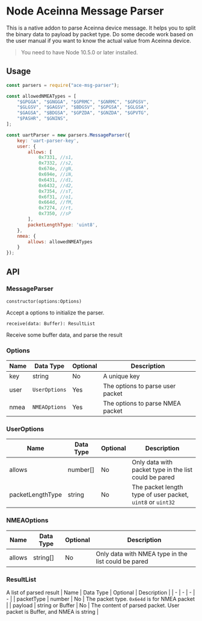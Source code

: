 # Node Aceinna Message Parser

This is a native addon to parse Aceinna device message. It helps you to split the binary data to payload by packet type. Do some decode work based on the user manual if you want to know the actual value from Aceinna device.

> You need to have Node 10.5.0 or later installed. 

## Usage
```javascript
const parsers = require("ace-msg-parser");

const allowedNMEATypes = [
    "$GPGGA", "$GNGGA", "$GPRMC", "$GNRMC", "$GPGSV",
    "$GLGSV", "$GAGSV", "$BDGSV", "$GPGSA", "$GLGSA",
    "$GAGSA", "$BDGSA", "$GPZDA", "$GNZDA", "$GPVTG",
    "$PASHR", "$GNINS",
];

const uartParser = new parsers.MessageParser({
    key: 'uart-parser-key',
    user: {
        allows: [
            0x7331, //s1, 
            0x7332, //s2, 
            0x674e, //gN,
            0x694e, //iN,
            0x6431, //d1,
            0x6432, //d2,
            0x7354, //sT,
            0x6f31, //o1,
            0x664d, //fM,
            0x7274, //rt,
            0x7350, //sP
        ],
        packetLengthType: 'uint8',
    },
    nmea: {
        allows: allowedNMEATypes
    }
});
```

## API
### MessageParser

`constructor(options:Options)`

Accept a options to initialize the parser.

`receive(data: Buffer): ResultList`

Receive some buffer data, and parse the result

### Options
| Name | Data Type | Optional | Description |
| - | - | - | - |
| key | string | No | A unique key|
| user | `UserOptions` | Yes| The options to parse user packet |
| nmea | `NMEAOptions` | Yes | The options to parse NMEA packet |

### UserOptions
| Name | Data Type | Optional | Description |
| - | - | - | - |
| allows | number[] | No | Only data with packet type in the list could be pared |
| packetLengthType | string | No | The packet length type of user packet, `uint8` or `uint32` |

### NMEAOptions
| Name | Data Type | Optional | Description |
| - | - | - | - |
| allows | string[] | No | Only data with NMEA type in the list could be pared |

### ResultList
A list of parsed result
| Name | Data Type | Optional | Description |
| - | - | - | - |
| packetType | number | No | The packet type. `0x6e4d` is for NMEA packet |
| payload | string or Buffer | No | The content of parsed packet. User packet is Buffer, and NMEA is string |